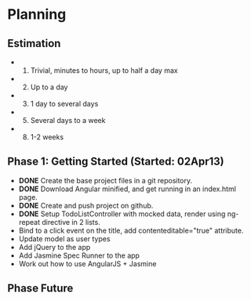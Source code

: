 # Planning

## Estimation

* 1) Trivial, minutes to hours, up to half a day max
* 2) Up to a day
* 3) 1 day to several days
* 5) Several days to a week
* 8) 1-2 weeks

## Phase 1: Getting Started (Started: 02Apr13)

* **DONE** Create the base project files in a git repository.
* **DONE** Download Angular minified, and get running in an index.html page.
* **DONE** Create and push project on github.
* **DONE** Setup TodoListController with mocked data, render using ng-repeat directive in 2 lists.
* Bind to a click event on the title, add contenteditable="true" attribute.
* Update model as user types
* Add jQuery to the app
* Add Jasmine Spec Runner to the app
* Work out how to use AngularJS + Jasmine

## Phase Future